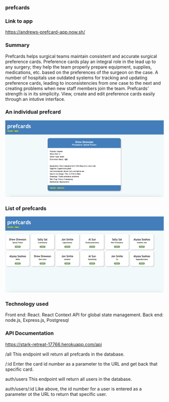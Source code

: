 ### prefcards

### Link to app
https://andrews-prefcard-app.now.sh/

### Summary
Prefcards helps surgical teams maintain consistent and accurate surgical preference cards.  Preference cards play an integral role in the lead up to any surgery; they help the team properly prepare equipment, supplies, medications, etc. based on the preferences of the surgeon on the case. A number of hospitals use outdated systems for tracking and updating preference cards, leading to inconsistencies from one case to the next and creating problems when new staff members join the team. Prefcards' strength is in its simplicity. View, create and edit preference cards easily through an intutive interface. 

### An individual prefcard
![alt text](./img1.png)

### List of prefcards
![alt text](./img2.png)

### Technology used
Front end: React. React Context API for global state management.
Back end: node.js, Express.js, Postgresql

### API Documentation
https://stark-retreat-17766.herokuapp.com/api

/all
This endpoint will return all prefcards in the database.

/:id
Enter the card id number as a parameter to the URL and get back that specific card.

auth/users
This endpoint will return all users in the database.

auth/users/:id
Like above, the id number for a user is entered as a parameter ot the URL to return that specific user.



